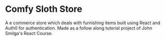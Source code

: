 # Comfy Sloth Store

A e commerce store which deals with furnishing items built using React and Auth0 for authentication.
Made as a follow along tutorial project of John Smilga's React Course.
